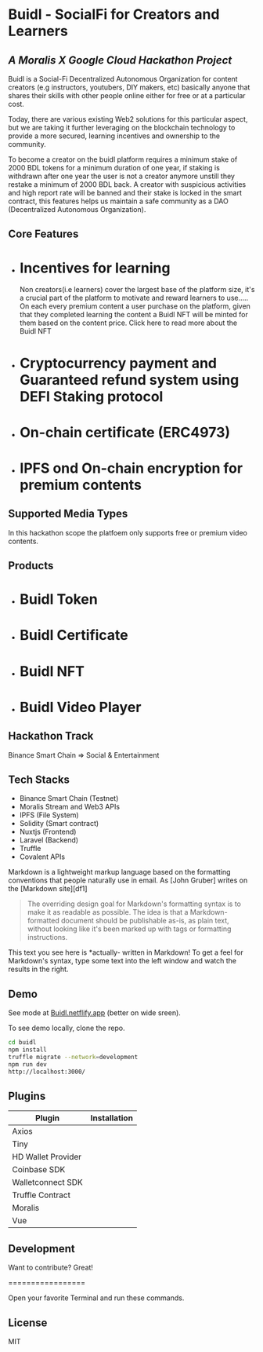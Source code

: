 # Buidl - SocialFi for Creators and Learners
## _A Moralis X Google Cloud Hackathon Project_

Buidl is a Social-Fi Decentralized Autonomous Organization for content creators (e.g instructors, youtubers, DIY makers, etc) basically anyone that shares their skills with other people online either for free or at a particular cost.

Today, there are various existing Web2 solutions for this particular aspect, but we are taking it further leveraging on the blockchain technology to provide a more secured, learning incentives and ownership to the community.

To become a creator on the buidl platform requires a minimum stake of 2000 BDL tokens for a minimum duration of one year, if staking is withdrawn after one year the user is not a creator anymore unstill they restake a minimum of 2000 BDL back.
A creator with suspicious activities and high report rate will be banned and their stake is locked in the smart contract, this features helps us maintain a safe community as a DAO (Decentralized Autonomous Organization).

## Core Features
- # Incentives for learning
    Non creators(i.e learners) cover the largest base of the platform size, it's a crucial part of the platform to motivate and reward learners to use.....
    On each every premium content a user purchase on the platform, given that they completed learning the content a Buidl NFT will be minted for them based on the content price. Click here to read more about the Buidl NFT
    
- # Cryptocurrency payment and Guaranteed refund system using DEFI Staking protocol
- # On-chain certificate (ERC4973)
- # IPFS ond On-chain encryption for premium contents

## Supported Media Types
  In this hackathon scope the platfoem only supports free or premium video contents.

## Products
 - # Buidl Token
  
 - # Buidl Certificate
     
-  # Buidl NFT
  
-  # Buidl Video Player

## Hackathon Track
  Binance Smart Chain => Social & Entertainment

## Tech Stacks

- Binance Smart Chain (Testnet)
- Moralis Stream and Web3 APIs
- IPFS (File System)
- Solidity (Smart contract)
- Nuxtjs (Frontend)
- Laravel (Backend)
- Truffle
- Covalent APIs

Markdown is a lightweight markup language based on the formatting conventions
that people naturally use in email.
As [John Gruber] writes on the [Markdown site][df1]

> The overriding design goal for Markdown's
> formatting syntax is to make it as readable
> as possible. The idea is that a
> Markdown-formatted document should be
> publishable as-is, as plain text, without
> looking like it's been marked up with tags
> or formatting instructions.

This text you see here is *actually- written in Markdown! To get a feel
for Markdown's syntax, type some text into the left window and
watch the results in the right.

## Demo

See mode at [Buidl.netflify.app](https://buidl.netflify.app/) (better on wide sreen).

To see demo locally, clone the repo.

```sh
cd buidl
npm install
truffle migrate --network=development
npm run dev
http://localhost:3000/
```
## Plugins

| Plugin | Installation |
| ------ | ------ |
| Axios |  |
| Tiny |  |
| HD Wallet Provider |  |
| Coinbase SDK |  |
| Walletconnect SDK |  |
| Truffle Contract |  |
| Moralis |  |
| Vue |  |

## Development

Want to contribute? Great!

=================

Open your favorite Terminal and run these commands.

## License

MIT
